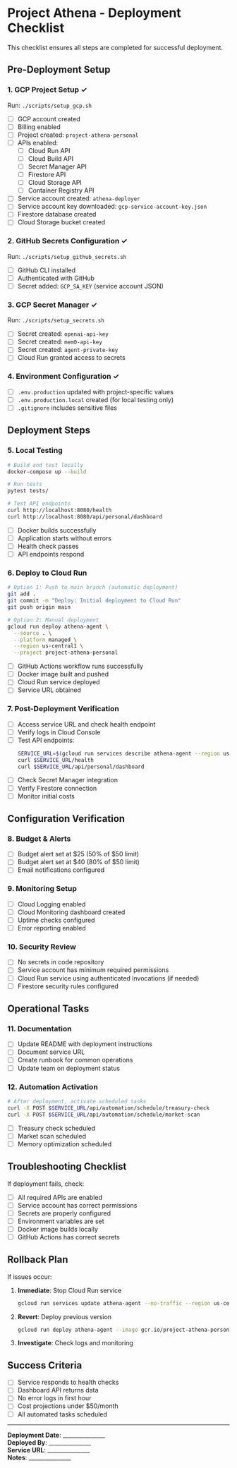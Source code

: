 # Project Athena - Deployment Checklist

This checklist ensures all steps are completed for successful deployment.

## Pre-Deployment Setup

### 1. GCP Project Setup ✓
Run: `./scripts/setup_gcp.sh`

- [ ] GCP account created
- [ ] Billing enabled
- [ ] Project created: `project-athena-personal`
- [ ] APIs enabled:
  - [ ] Cloud Run API
  - [ ] Cloud Build API
  - [ ] Secret Manager API
  - [ ] Firestore API
  - [ ] Cloud Storage API
  - [ ] Container Registry API
- [ ] Service account created: `athena-deployer`
- [ ] Service account key downloaded: `gcp-service-account-key.json`
- [ ] Firestore database created
- [ ] Cloud Storage bucket created

### 2. GitHub Secrets Configuration ✓
Run: `./scripts/setup_github_secrets.sh`

- [ ] GitHub CLI installed
- [ ] Authenticated with GitHub
- [ ] Secret added: `GCP_SA_KEY` (service account JSON)

### 3. GCP Secret Manager ✓
Run: `./scripts/setup_secrets.sh`

- [ ] Secret created: `openai-api-key`
- [ ] Secret created: `mem0-api-key`
- [ ] Secret created: `agent-private-key`
- [ ] Cloud Run granted access to secrets

### 4. Environment Configuration ✓
- [ ] `.env.production` updated with project-specific values
- [ ] `.env.production.local` created (for local testing only)
- [ ] `.gitignore` includes sensitive files

## Deployment Steps

### 5. Local Testing
```bash
# Build and test locally
docker-compose up --build

# Run tests
pytest tests/

# Test API endpoints
curl http://localhost:8080/health
curl http://localhost:8080/api/personal/dashboard
```

- [ ] Docker builds successfully
- [ ] Application starts without errors
- [ ] Health check passes
- [ ] API endpoints respond

### 6. Deploy to Cloud Run
```bash
# Option 1: Push to main branch (automatic deployment)
git add .
git commit -m "Deploy: Initial deployment to Cloud Run"
git push origin main

# Option 2: Manual deployment
gcloud run deploy athena-agent \
  --source . \
  --platform managed \
  --region us-central1 \
  --project project-athena-personal
```

- [ ] GitHub Actions workflow runs successfully
- [ ] Docker image built and pushed
- [ ] Cloud Run service deployed
- [ ] Service URL obtained

### 7. Post-Deployment Verification

- [ ] Access service URL and check health endpoint
- [ ] Verify logs in Cloud Console
- [ ] Test API endpoints:
  ```bash
  SERVICE_URL=$(gcloud run services describe athena-agent --region us-central1 --format 'value(status.url)')
  curl $SERVICE_URL/health
  curl $SERVICE_URL/api/personal/dashboard
  ```
- [ ] Check Secret Manager integration
- [ ] Verify Firestore connection
- [ ] Monitor initial costs

## Configuration Verification

### 8. Budget & Alerts
- [ ] Budget alert set at $25 (50% of $50 limit)
- [ ] Budget alert set at $40 (80% of $50 limit)
- [ ] Email notifications configured

### 9. Monitoring Setup
- [ ] Cloud Logging enabled
- [ ] Cloud Monitoring dashboard created
- [ ] Uptime checks configured
- [ ] Error reporting enabled

### 10. Security Review
- [ ] No secrets in code repository
- [ ] Service account has minimum required permissions
- [ ] Cloud Run service using authenticated invocations (if needed)
- [ ] Firestore security rules configured

## Operational Tasks

### 11. Documentation
- [ ] Update README with deployment instructions
- [ ] Document service URL
- [ ] Create runbook for common operations
- [ ] Update team on deployment status

### 12. Automation Activation
```bash
# After deployment, activate scheduled tasks
curl -X POST $SERVICE_URL/api/automation/schedule/treasury-check
curl -X POST $SERVICE_URL/api/automation/schedule/market-scan
```

- [ ] Treasury check scheduled
- [ ] Market scan scheduled
- [ ] Memory optimization scheduled

## Troubleshooting Checklist

If deployment fails, check:

- [ ] All required APIs are enabled
- [ ] Service account has correct permissions
- [ ] Secrets are properly configured
- [ ] Environment variables are set
- [ ] Docker image builds locally
- [ ] GitHub Actions has correct secrets

## Rollback Plan

If issues occur:

1. **Immediate**: Stop Cloud Run service
   ```bash
   gcloud run services update athena-agent --no-traffic --region us-central1
   ```

2. **Revert**: Deploy previous version
   ```bash
   gcloud run deploy athena-agent --image gcr.io/project-athena-personal/athena-agent:previous-tag
   ```

3. **Investigate**: Check logs and monitoring

## Success Criteria

- [ ] Service responds to health checks
- [ ] Dashboard API returns data
- [ ] No error logs in first hour
- [ ] Cost projections under $50/month
- [ ] All automated tasks scheduled

---

**Deployment Date**: _______________  
**Deployed By**: _______________  
**Service URL**: _______________  
**Notes**: _______________